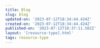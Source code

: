 ```yaml
---
title: Blog
slug: blog
updated-on: '2023-07-12T18:34:44.424Z'
created-on: '2023-07-12T18:34:44.424Z'
published-on: '2023-07-12T18:37:11.502Z'
layout: '[resource-type].html'
tags: resource-type
---
```



